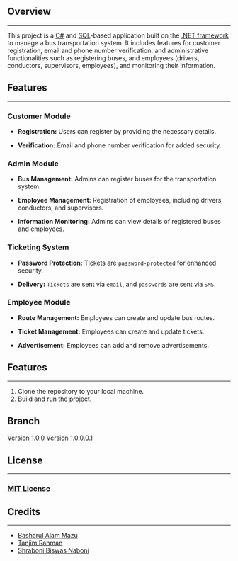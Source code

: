 ## **Overview**
______
This project is a [C#](https://en.wikipedia.org/wiki/C_Sharp_(programming_language)) and [SQL](https://en.wikipedia.org/wiki/SQL)-based application built on the [.NET framework](https://en.wikipedia.org/wiki/.NET_Framework) to manage a bus transportation system. It includes features for customer registration, email and phone number verification, and administrative functionalities such as registering buses, and employees (drivers, conductors, supervisors, employees), and monitoring their information.

## **Features**
____
### **Customer Module**
- **Registration:** Users can register by providing the necessary details.

- **Verification:** Email and phone number verification for added security.



### **Admin Module**
- **Bus Management:** Admins can register buses for the transportation system.

- **Employee Management:** Registration of employees, including drivers, conductors, and supervisors.

- **Information Monitoring:** Admins can view details of registered buses and employees.


### **Ticketing System**
- **Password Protection:** Tickets are `password-protected` for enhanced security.

- **Delivery:** `Tickets` are sent via `email`, and `passwords` are sent via `SMS`.


### **Employee Module**
- **Route Management:** Employees can create and update bus routes.

- **Ticket Management:** Employees can create and update tickets.
- **Advertisement:** Employees can add and remove advertisements.


## **Features**
____
1. Clone the repository to your local machine.
2. Build and run the project.

## **Branch** 
[Version 1.0.0](https://github.com/Basharul2002/VOVO/tree/v1.0.0)
[Version 1.0.0.0.1](https://github.com/Basharul2002/VOVO/tree/v1.0.0.0.1)

## **License**
____
### [MIT License](https://opensource.org/license/mit/)


## **Credits**
____
- [Basharul Alam Mazu](https://github.com/Basharul2002)
- [Tanjim Rahman](https://github.com/tanjimmm)
- [Shraboni Biswas Naboni](https://github.com/Noboni2086)
